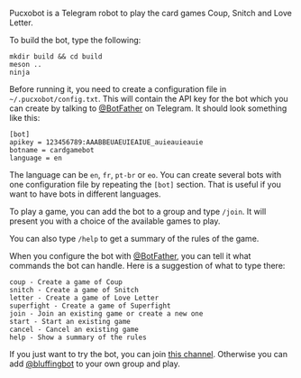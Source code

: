 Pucxobot is a Telegram robot to play the card games Coup, Snitch and
Love Letter.

To build the bot, type the following:

    mkdir build && cd build
    meson ..
    ninja

Before running it, you need to create a configuration file in
`~/.pucxobot/config.txt`. This will contain the API key for the bot
which you can create by talking to
[@BotFather](https://t.me/BotFather) on Telegram. It should look
something like this:

    [bot]
    apikey = 123456789:AAABBEUAEUIEAIUE_auieauieauie
    botname = cardgamebot
    language = en

The language can be `en`, `fr`, `pt-br` or `eo`. You can create
several bots with one configuration file by repeating the `[bot]`
section. That is useful if you want to have bots in different
languages.

To play a game, you can add the bot to a group and type `/join`. It
will present you with a choice of the available games to play.

You can also type `/help` to get a summary of the rules of the game.

When you configure the bot with [@BotFather](https://t.me/BotFather),
you can tell it what commands the bot can handle. Here is a suggestion
of what to type there:

    coup - Create a game of Coup
    snitch - Create a game of Snitch
    letter - Create a game of Love Letter
    superfight - Create a game of Superfight
    join - Join an existing game or create a new one
    start - Start an existing game
    cancel - Cancel an existing game
    help - Show a summary of the rules

If you just want to try the bot, you can join
[this channel](https://t.me/bluffing). Otherwise you can add
[@bluffingbot](https://t.me/bluffingbot) to your own group and play.

